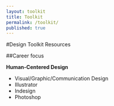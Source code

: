 ```yaml
---
layout: toolkit
title: Toolkit
permalink: /toolkit/
published: true
---
```


#Design Toolkit Resources

##Career focus

**Human-Centered Design**

- Visual/Graphic/Communication Design
- Illustrator
- Indesign
- Photoshop